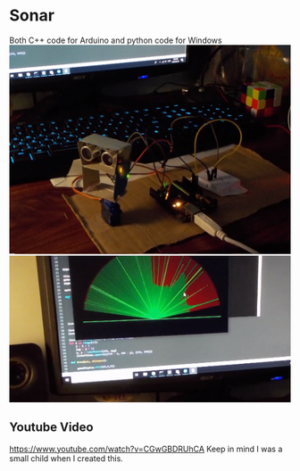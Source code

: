 # Sonar
Both C++ code for Arduino and python code for Windows
![](sonarpic1.png)
![](sonarpic2.png)

## Youtube Video
https://www.youtube.com/watch?v=CGwGBDRUhCA
Keep in mind I was a small child when I created this.
